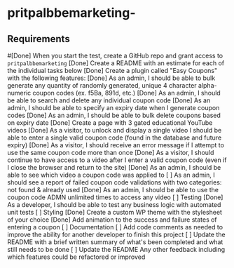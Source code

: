 # pritpalbbemarketing-
## Requirements

#[Done] When you start the test, create a GitHub repo and grant access to `pritpalbbemarketing`
  [Done] Create a README with an estimate for each of the individual tasks below
[Done] Create a plugin called "Easy Coupons" with the following features:
  [Done] As an admin, I should be able to bulk generate any quantity of randomly generated, unique 4 character alpha-numeric coupon codes (ex. f5Ba, 891d, etc.)
  [Done] As an admin, I should be able to search and delete any individual coupon code
  [Done] As an admin, I should be able to specify an expiry date when I generate coupon codes
  [Done] As an admin, I should be able to bulk delete coupons based on expiry date
[Done] Create a page with 3 gated educational YouTube videos
  [Done] As a visitor, to unlock and display a single video I should be able to enter a single valid coupon code (found in the database and future expiry)
  [Done] As a visitor, I should receive an error message if I attempt to use the same coupon code more than once
  [Done] As a visitor, I should continue to have access to a video after I enter a valid coupon code (even if I close the browser and return to the site)
  [Done] As an admin, I should be able to see which video a coupon code was applied to
  [ ] As an admin, I should see a report of failed coupon code validations with two categories: not found & already used
  [Done] As an admin, I should be able to use the coupon code ADMN unlimited times to access any video
[ ] Testing
  [Done] As a developer, I should be able to test any business logic with automated unit tests
[ ] Styling
  [Done] Create a custom WP theme with the stylesheet of your choice
  [Done] Add animation to the success and failure states of entering a coupon
[ ] Documentation
  [ ] Add code comments as needed to improve the ability for another developer to finish this project
  [ ] Update the README with a brief written summary of what's been completed and what still needs to be done
  [ ] Update the README Any other feedback including which features could be refactored or improved
